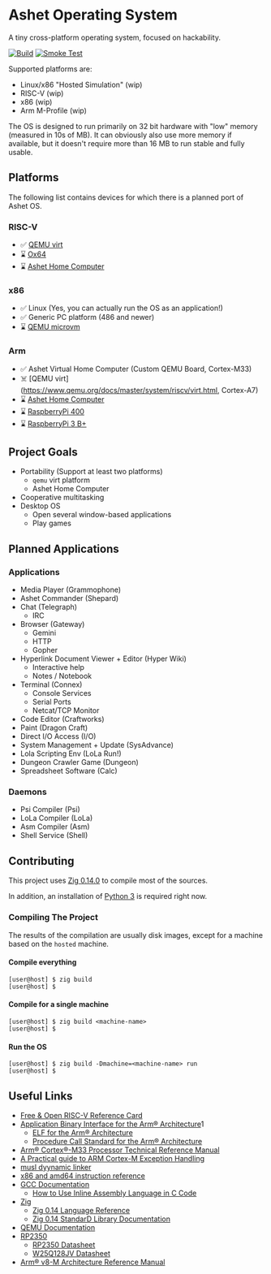 # Ashet Operating System

A tiny cross-platform operating system, focused on hackability.

[![Build](https://github.com/Ashet-Technologies/Ashet-OS/actions/workflows/build.yml/badge.svg)](https://github.com/Ashet-Technologies/Ashet-OS/actions/workflows/build.yml) [![Smoke Test](https://github.com/Ashet-Technologies/Ashet-OS/actions/workflows/smoketest.yml/badge.svg)](https://github.com/Ashet-Technologies/Ashet-OS/actions/workflows/smoketest.yml)

Supported platforms are:

- Linux/x86 "Hosted Simulation" (wip)
- RISC-V (wip)
- x86 (wip)
- Arm M-Profile (wip)

The OS is designed to run primarily on 32 bit hardware with "low" memory (measured in 10s of MB). It can obviously also use more memory if available, but it doesn't require more than 16 MB to run stable and fully usable.

## Platforms

The following list contains devices for which there is a planned port of Ashet OS.

### RISC-V

- ✅ [QEMU virt](https://www.qemu.org/docs/master/system/riscv/virt.html)
- ⌛ [Ox64](https://wiki.pine64.org/wiki/Ox64)
- ⌛ [Ashet Home Computer](https://github.com/Ashet-Technologies/Home-Computer)

### x86

- ✅ Linux (Yes, you can actually run the OS as an application!)
- ✅ Generic PC platform (486 and newer)
- ⌛ [QEMU microvm](https://www.qemu.org/docs/master/system/i386/microvm.html)

### Arm

- ✅ Ashet Virtual Home Computer (Custom QEMU Board, Cortex-M33)
- ☠️ [QEMU virt](https://www.qemu.org/docs/master/system/riscv/virt.html, Cortex-A7)
- ⌛ [Ashet Home Computer](https://github.com/Ashet-Technologies/Home-Computer)
- ⌛ [RaspberryPi 400](https://www.raspberrypi.com/products/raspberry-pi-400/)
- ⌛ [RaspberryPi 3 B+](https://www.raspberrypi.com/products/raspberry-pi-3-model-b-plus/)

## Project Goals

- Portability (Support at least two platforms)
  - `qemu` virt platform
  - Ashet Home Computer
- Cooperative multitasking
- Desktop OS
  - Open several window-based applications
  - Play games

## Planned Applications

### Applications

- Media Player (Grammophone)
- Ashet Commander (Shepard)
- Chat (Telegraph)
  - IRC
- Browser (Gateway)
  - Gemini
  - HTTP
  - Gopher
- Hyperlink Document Viewer + Editor (Hyper Wiki)
  - Interactive help
  - Notes / Notebook
- Terminal (Connex)
  - Console Services
  - Serial Ports
  - Netcat/TCP Monitor
- Code Editor (Craftworks)
- Paint (Dragon Craft)
- Direct I/O Access (I/O)
- System Management + Update (SysAdvance)
- Lola Scripting Env (LoLa Run!)
- Dungeon Crawler Game (Dungeon)
- Spreadsheet Software (Calc)

### Daemons

- Psi Compiler (Psi)
- LoLa Compiler (LoLa)
- Asm Compiler (Asm)
- Shell Service (Shell)

## Contributing

This project uses [Zig 0.14.0](https://ziglang.org/download/#release-0.14.0) to compile most of the sources.

In addition, an installation of [Python 3](https://www.python.org/) is required right now.

### Compiling The Project

The results of the compilation are usually disk images, except for a machine based on the `hosted` machine.

#### Compile everything

```sh-session
[user@host] $ zig build
[user@host] $ 
```

#### Compile for a single machine

```sh-session
[user@host] $ zig build <machine-name>
[user@host] $ 
```

#### Run the OS

```sh-session
[user@host] $ zig build -Dmachine=<machine-name> run
[user@host] $ 
```

## Useful Links

- [Free & Open RISC-V Reference Card](https://www.cl.cam.ac.uk/teaching/1617/ECAD+Arch/files/docs/RISCVGreenCardv8-20151013.pdf)
- [Application Binary Interface for the Arm® Architecture](https://github.com/ARM-software/abi-aa/tree/main)1
  - [ELF for the Arm® Architecture](https://github.com/ARM-software/abi-aa/blob/main/aaelf32/aaelf32.rst)
  - [Procedure Call Standard for the Arm® Architecture](https://github.com/ARM-software/abi-aa/blob/main/aapcs32/aapcs32.rst)
- [Arm® Cortex®-M33 Processor Technical Reference Manual](https://developer.arm.com/documentation/100230/0100?lang=en)
- [A Practical guide to ARM Cortex-M Exception Handling](https://interrupt.memfault.com/blog/arm-cortex-m-exceptions-and-nvic#registers-used-to-configure-cortex-m-exceptions)
- [musl dyynamic linker](https://github.com/lsds/musl/blob/master/ldso/dynlink.c)
- [x86 and amd64 instruction reference](https://www.felixcloutier.com/x86/)
- [GCC Documentation](https://gcc.gnu.org/onlinedocs/gcc/index.html)
  - [How to Use Inline Assembly Language in C Code](https://gcc.gnu.org/onlinedocs/gcc/Using-Assembly-Language-with-C.html)
- [Zig](https://ziglang.org/)
  - [Zig 0.14 Language Reference](https://ziglang.org/documentation/0.14.0/)
  - [Zig 0.14 StandarD Library Documentation](https://ziglang.org/documentation/0.14.0/std/)
- [QEMU Documentation](https://www.qemu.org/docs/master/system/introduction.html)
- [RP2350](https://www.raspberrypi.com/products/rp2350/)
  - [RP2350 Datasheet](https://datasheets.raspberrypi.com/rp2350/rp2350-datasheet.pdf)
  - [W25Q128JV Datasheet](https://www.mouser.de/datasheet/2/949/w25q128jv_revf_03272018_plus-1489608.pdf)
- [Arm® v8-M Architecture Reference Manual](https://developer.arm.com/documentation/ddi0553/latest/)
